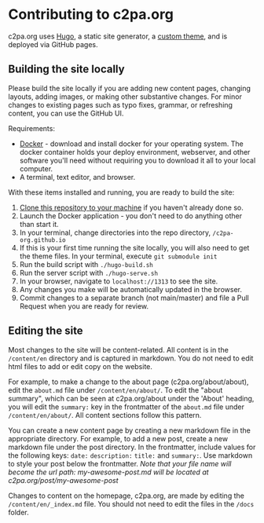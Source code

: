 # Contributing to c2pa.org

c2pa.org uses [Hugo][hugo], a static site generator, a [custom theme][c2pa_theme], and is deployed via GitHub pages.

## Building the site locally

Please build the site locally if you are adding new content pages, changing layouts, adding images, or making other substantive changes.
For minor changes to existing pages such as typo fixes, grammar, or refreshing content, you can use the GitHub UI.

Requirements:

- [Docker][docker] - download and install docker for your operating system. The docker container holds your deploy environment, webserver, and other software you'll need without requiring you to download it all to your local computer.
- A terminal, text editor, and browser.

With these items installed and running, you are ready to build the site:

1. [Clone this repository to your machine][clone] if you haven't already done so.
1. Launch the Docker application - you don't need to do anything other than start it.
1. In your terminal, change directories into the repo directory, `/c2pa-org.github.io`
1. If this is your first time running the site locally, you will also need to get the theme files. In your terminal, execute `git submodule init`
1. Run the build script with `./hugo-build.sh`
1. Run the server script with `./hugo-serve.sh`
1. In your browser, navigate to `localhost://1313` to see the site.
1. Any changes you make will be automatically updated in the browser.
1. Commit changes to a separate branch (not main/master) and file a Pull Request when you are ready for review.

## Editing the site

Most changes to the site will be content-related. All content is in the `/content/en` directory and is captured in markdown. You do not need to edit html files to add or edit copy on the website.

For example, to make a change to the about page (c2pa.org/about/about), edit the `about.md` file under `/content/en/about/`. To edit the "about summary", which can be seen at c2pa.org/about under the 'About' heading, you will edit the `summary:` key in the frontmatter of the `about.md` file under `/content/en/about/`. All content sections follow this pattern.

You can create a new content page by creating a new markdown file in the appropriate directory. For example, to add a new post, create a new markdown file under the post directory. In the frontmatter, include values for the following keys: `date:` `description:` `title:` and `summary:`. Use markdown to style your post below the frontmatter. _Note that your file name will become the url path: my-awesome-post.md will be located at c2pa.org/post/my-awesome-post_

Changes to content on the homepage, c2pa.org, are made by editing the `/content/en/_index.md` file. You should not need to edit the files in the `/docs` folder.

[hugo]: https://gohugo.io/
[c2pa_theme]: themes/hugo-theme-c2pa
[docker]: https://www.docker.com/
[clone]: https://docs.github.com/en/github/creating-cloning-and-archiving-repositories/cloning-a-repository
